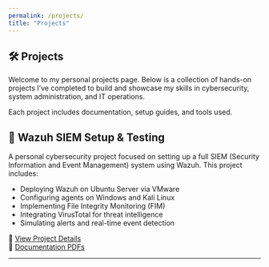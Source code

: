 ```yaml
---
permalink: /projects/
title: "Projects"
---
```


## 🛠️ Projects

Welcome to my personal projects page. Below is a collection of hands-on projects I’ve completed to build and showcase my skills in cybersecurity, system administration, and IT operations.

Each project includes documentation, setup guides, and tools used.

## 🔐 Wazuh SIEM Setup & Testing

A personal cybersecurity project focused on setting up a full SIEM (Security Information and Event Management) system using Wazuh. This project includes:

- Deploying Wazuh on Ubuntu Server via VMware
- Configuring agents on Windows and Kali Linux
- Implementing File Integrity Monitoring (FIM)
- Integrating VirusTotal for threat intelligence
- Simulating alerts and real-time event detection

🔗 [View Project Details](./projects/wazuh.md)  
📄 [Documentation PDFs](../docs/)

---
